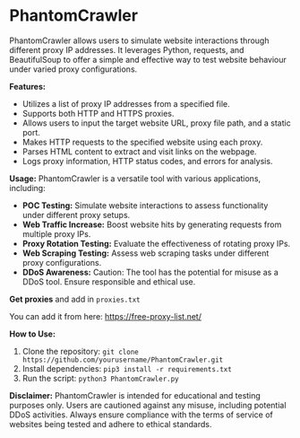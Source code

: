 # PhantomCrawler
PhantomCrawler allows users to simulate website interactions through different proxy IP addresses. It leverages Python, requests, and BeautifulSoup to offer a simple and effective way to test website behaviour under varied proxy configurations.

**Features:**
- Utilizes a list of proxy IP addresses from a specified file.
- Supports both HTTP and HTTPS proxies.
- Allows users to input the target website URL, proxy file path, and a static port.
- Makes HTTP requests to the specified website using each proxy.
- Parses HTML content to extract and visit links on the webpage.
- Logs proxy information, HTTP status codes, and errors for analysis.

**Usage:**
PhantomCrawler is a versatile tool with various applications, including:
- **POC Testing:** Simulate website interactions to assess functionality under different proxy setups.
- **Web Traffic Increase:** Boost website hits by generating requests from multiple proxy IPs.
- **Proxy Rotation Testing:** Evaluate the effectiveness of rotating proxy IPs.
- **Web Scraping Testing:** Assess web scraping tasks under different proxy configurations.
- **DDoS Awareness:** Caution: The tool has the potential for misuse as a DDoS tool. Ensure responsible and ethical use.

**Get proxies** and add in `proxies.txt`

You can add it from here: https://free-proxy-list.net/

**How to Use:**
1. Clone the repository: `git clone https://github.com/yourusername/PhantomCrawler.git`
2. Install dependencies: `pip3 install -r requirements.txt`
3. Run the script: `python3 PhantomCrawler.py`

**Disclaimer:**
PhantomCrawler is intended for educational and testing purposes only. Users are cautioned against any misuse, including potential DDoS activities. Always ensure compliance with the terms of service of websites being tested and adhere to ethical standards.
